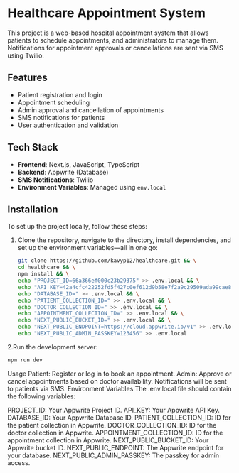 # Healthcare Appointment System

This project is a web-based hospital appointment system that allows patients to schedule appointments, and administrators to manage them. Notifications for appointment approvals or cancellations are sent via SMS using Twilio.

## Features

- Patient registration and login
- Appointment scheduling
- Admin approval and cancellation of appointments
- SMS notifications for patients
- User authentication and validation

## Tech Stack

- **Frontend**: Next.js, JavaScript, TypeScript
- **Backend**: Appwrite (Database)
- **SMS Notifications**: Twilio
- **Environment Variables**: Managed using `env.local`

## Installation

To set up the project locally, follow these steps:

1. Clone the repository, navigate to the directory, install dependencies, and set up the environment variables—all in one go:
   
   ```bash
   git clone https://github.com/kavyp12/healthcare.git && \
   cd healthcare && \
   npm install && \
   echo "PROJECT_ID=66a366ef000c23b29375" >> .env.local && \
   echo "API_KEY=42a4cfc422252fd5f427c0ef612d9b58e7f2a9c29509ada99cae8a599468dcae46289af0faae99cd9607d2b11aa25af4b3b109d55a26f43ceacb0311df9ec231536d50decc38fdc1f313f46f33221daabee492cb4168b7dc077da60c7d094c5429f0eed6d96f5ab34deebb210a624eece268a220ddd8f0d28b50e72f72ddf0e9" >> .env.local && \
   echo "DATABASE_ID=" >> .env.local && \
   echo "PATIENT_COLLECTION_ID=" >> .env.local && \
   echo "DOCTOR_COLLECTION_ID=" >> .env.local && \
   echo "APPOINTMENT_COLLECTION_ID=" >> .env.local && \
   echo "NEXT_PUBLIC_BUCKET_ID=" >> .env.local && \
   echo "NEXT_PUBLIC_ENDPOINT=https://cloud.appwrite.io/v1" >> .env.local && \
   echo "NEXT_PUBLIC_ADMIN_PASSKEY=123456" >> .env.local


2.Run the development server:
```bash
npm run dev
```


Usage
Patient: Register or log in to book an appointment.
Admin: Approve or cancel appointments based on doctor availability. Notifications will be sent to patients via SMS.
Environment Variables
The .env.local file should contain the following variables:

PROJECT_ID: Your Appwrite Project ID.
API_KEY: Your Appwrite API Key.
DATABASE_ID: Your Appwrite Database ID.
PATIENT_COLLECTION_ID: ID for the patient collection in Appwrite.
DOCTOR_COLLECTION_ID: ID for the doctor collection in Appwrite.
APPOINTMENT_COLLECTION_ID: ID for the appointment collection in Appwrite.
NEXT_PUBLIC_BUCKET_ID: Your Appwrite bucket ID.
NEXT_PUBLIC_ENDPOINT: The Appwrite endpoint for your database.
NEXT_PUBLIC_ADMIN_PASSKEY: The passkey for admin access.


